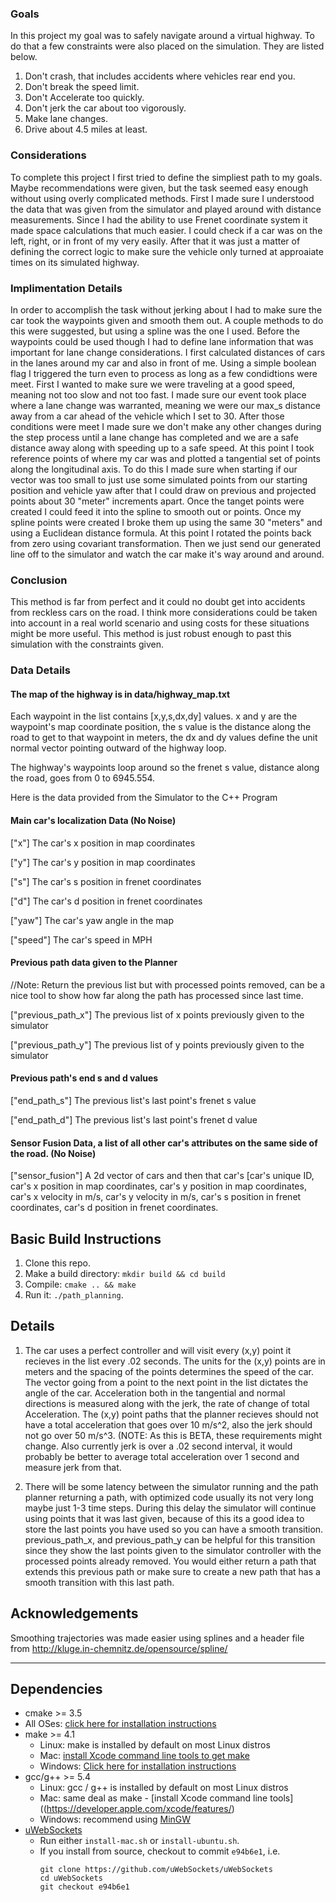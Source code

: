 ### Goals
In this project my goal was to safely navigate around a virtual highway. To do that a few constraints were also placed on the simulation.  They are listed below.
 1. Don't crash, that includes accidents where vehicles rear end you.
 2. Don't break the speed limit.
 3. Don't Accelerate too quickly.
 4. Don't jerk the car about too vigorously.
 6. Make lane changes.
 7. Drive about 4.5 miles at least.
 
 
### Considerations
To complete this project I first tried to define the simpliest path to my goals.  Maybe recommendations were given, but the task seemed easy enough without using overly complicated methods.  First I made sure I understood the data that was given from the simulator and played around with distance measurements.  Since I had the ability to use Frenet coordinate system it made space calculations that much easier.  I could check if a car was on the left, right, or in front of my very easily.  After that it was just a matter of defining the correct logic to make sure the vehicle only turned at approaiate times on its simulated highway.

### Implimentation Details
In order to accomplish the task without jerking about I had to make sure the car took the waypoints given and smooth them out.  A couple methods to do this were suggested, but using a spline was the one I used.  Before the waypoints could be used though I had to define lane information that was important for lane change considerations.  I first calculated distances of cars in the lanes around my car and also in front of me.  Using a simple boolean flag I triggered the turn even to process as long as a few condidtions were meet.  First I wanted to make sure we were traveling at a good speed, meaning not too slow and not too fast.  I made sure our event took place where a lane change was warranted, meaning we were our max_s distance away from a car ahead of the vehicle which I set to 30.  After those conditions were meet I made sure we don't make any other changes during the step process until a lane change has completed and we are a safe distance away along with speeding up to a safe speed.  At this point I took reference points of where my car was and plotted a tangential set of points along the longitudinal axis.  To do this I made sure when starting if our vector was too small to just use some simulated points from our starting position and vehicle yaw after that I could draw on previous and projected points about 30 "meter" increments apart.  Once the tanget points were created I could feed it into the spline to smooth out or points.  Once my spline points were created I broke them up using the same 30 "meters" and using a Euclidean distance formula.  At this point I rotated the points back from zero using covariant transformation.  Then we just send our generated line off to the simulator and watch the car make it's way around and around.

### Conclusion
This method is far from perfect and it could no doubt get into accidents from reckless cars on the road.  I think more considerations could be taken into account in a real world scenario and using costs for these situations might be more useful.  This method is just robust enough to past this simulation with the constraints given.

### Data Details

#### The map of the highway is in data/highway_map.txt
Each waypoint in the list contains  [x,y,s,dx,dy] values. x and y are the waypoint's map coordinate position, the s value is the distance along the road to get to that waypoint in meters, the dx and dy values define the unit normal vector pointing outward of the highway loop.

The highway's waypoints loop around so the frenet s value, distance along the road, goes from 0 to 6945.554.

Here is the data provided from the Simulator to the C++ Program

#### Main car's localization Data (No Noise)

["x"] The car's x position in map coordinates

["y"] The car's y position in map coordinates

["s"] The car's s position in frenet coordinates

["d"] The car's d position in frenet coordinates

["yaw"] The car's yaw angle in the map

["speed"] The car's speed in MPH

#### Previous path data given to the Planner

//Note: Return the previous list but with processed points removed, can be a nice tool to show how far along
the path has processed since last time. 

["previous_path_x"] The previous list of x points previously given to the simulator

["previous_path_y"] The previous list of y points previously given to the simulator

#### Previous path's end s and d values 

["end_path_s"] The previous list's last point's frenet s value

["end_path_d"] The previous list's last point's frenet d value

#### Sensor Fusion Data, a list of all other car's attributes on the same side of the road. (No Noise)

["sensor_fusion"] A 2d vector of cars and then that car's [car's unique ID, car's x position in map coordinates, car's y position in map coordinates, car's x velocity in m/s, car's y velocity in m/s, car's s position in frenet coordinates, car's d position in frenet coordinates. 

## Basic Build Instructions

1. Clone this repo.
2. Make a build directory: `mkdir build && cd build`
3. Compile: `cmake .. && make`
4. Run it: `./path_planning`.

## Details

1. The car uses a perfect controller and will visit every (x,y) point it recieves in the list every .02 seconds. The units for the (x,y) points are in meters and the spacing of the points determines the speed of the car. The vector going from a point to the next point in the list dictates the angle of the car. Acceleration both in the tangential and normal directions is measured along with the jerk, the rate of change of total Acceleration. The (x,y) point paths that the planner recieves should not have a total acceleration that goes over 10 m/s^2, also the jerk should not go over 50 m/s^3. (NOTE: As this is BETA, these requirements might change. Also currently jerk is over a .02 second interval, it would probably be better to average total acceleration over 1 second and measure jerk from that.

2. There will be some latency between the simulator running and the path planner returning a path, with optimized code usually its not very long maybe just 1-3 time steps. During this delay the simulator will continue using points that it was last given, because of this its a good idea to store the last points you have used so you can have a smooth transition. previous_path_x, and previous_path_y can be helpful for this transition since they show the last points given to the simulator controller with the processed points already removed. You would either return a path that extends this previous path or make sure to create a new path that has a smooth transition with this last path.

## Acknowledgements

Smoothing trajectories was made easier using splines and a header file from http://kluge.in-chemnitz.de/opensource/spline/

---

## Dependencies

* cmake >= 3.5
 * All OSes: [click here for installation instructions](https://cmake.org/install/)
* make >= 4.1
  * Linux: make is installed by default on most Linux distros
  * Mac: [install Xcode command line tools to get make](https://developer.apple.com/xcode/features/)
  * Windows: [Click here for installation instructions](http://gnuwin32.sourceforge.net/packages/make.htm)
* gcc/g++ >= 5.4
  * Linux: gcc / g++ is installed by default on most Linux distros
  * Mac: same deal as make - [install Xcode command line tools]((https://developer.apple.com/xcode/features/)
  * Windows: recommend using [MinGW](http://www.mingw.org/)
* [uWebSockets](https://github.com/uWebSockets/uWebSockets)
  * Run either `install-mac.sh` or `install-ubuntu.sh`.
  * If you install from source, checkout to commit `e94b6e1`, i.e.
    ```
    git clone https://github.com/uWebSockets/uWebSockets 
    cd uWebSockets
    git checkout e94b6e1
    ```
